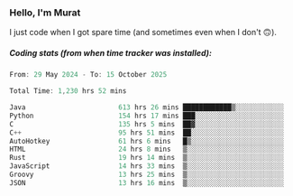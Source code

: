 ### Hello, I'm Murat

I just code when I got spare time (and sometimes even when I don't 🙃).

##### Coding stats (from when time tracker was installed):
<!--START_SECTION:wakatime-->

```cpp
From: 29 May 2024 - To: 15 October 2025

Total Time: 1,230 hrs 52 mins

Java                       613 hrs 26 mins ████████████▒░░░░░░░░░░░░   49.56 %
Python                     154 hrs 17 mins ███░░░░░░░░░░░░░░░░░░░░░░   12.47 %
C                          135 hrs 5 mins  ██▓░░░░░░░░░░░░░░░░░░░░░░   10.91 %
C++                        95 hrs 51 mins  ██░░░░░░░░░░░░░░░░░░░░░░░   07.74 %
AutoHotkey                 61 hrs 6 mins   █▒░░░░░░░░░░░░░░░░░░░░░░░   04.94 %
HTML                       24 hrs 8 mins   ▒░░░░░░░░░░░░░░░░░░░░░░░░   01.95 %
Rust                       19 hrs 14 mins  ▒░░░░░░░░░░░░░░░░░░░░░░░░   01.55 %
JavaScript                 14 hrs 33 mins  ▒░░░░░░░░░░░░░░░░░░░░░░░░   01.18 %
Groovy                     13 hrs 25 mins  ▒░░░░░░░░░░░░░░░░░░░░░░░░   01.08 %
JSON                       13 hrs 16 mins  ▒░░░░░░░░░░░░░░░░░░░░░░░░   01.07 %
```

<!--END_SECTION:wakatime-->
